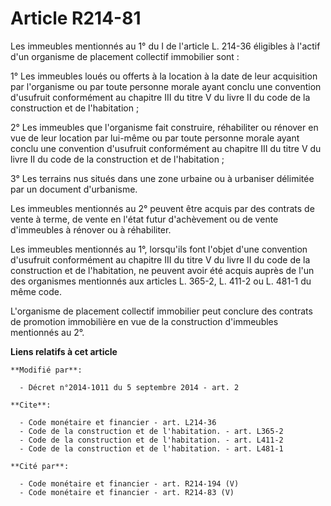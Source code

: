 # Article R214-81

Les immeubles mentionnés au 1° du I de l'article L. 214-36 éligibles à l'actif d'un organisme de placement collectif
immobilier sont : 

1° Les immeubles loués ou offerts à la location à la date de leur acquisition par l'organisme ou par toute personne morale
ayant conclu une convention d'usufruit conformément au chapitre III du titre V du livre II du code de la construction et de
l'habitation ; 

2° Les immeubles que l'organisme fait construire, réhabiliter ou rénover en vue de leur location par lui-même ou par toute
personne morale ayant conclu une convention d'usufruit conformément au chapitre III du titre V du livre II du code de la
construction et de l'habitation ; 

3° Les terrains nus situés dans une zone urbaine ou à urbaniser délimitée par un document d'urbanisme. 

Les immeubles mentionnés au 2° peuvent être acquis par des contrats de vente à terme, de vente en l'état futur d'achèvement
ou de vente d'immeubles à rénover ou à réhabiliter. 

Les immeubles mentionnés au 1°, lorsqu'ils font l'objet d'une convention d'usufruit conformément au chapitre III du titre V
du livre II du code de la construction et de l'habitation, ne peuvent avoir été acquis auprès de l'un des organismes
mentionnés aux articles L. 365-2, L. 411-2 ou L. 481-1 du même code. 

L'organisme de placement collectif immobilier peut conclure des contrats de promotion immobilière en vue de la construction
d'immeubles mentionnés au 2°.

**Liens relatifs à cet article**

	**Modifié par**:

	  - Décret n°2014-1011 du 5 septembre 2014 - art. 2

	**Cite**:

	  - Code monétaire et financier - art. L214-36
	  - Code de la construction et de l'habitation. - art. L365-2
	  - Code de la construction et de l'habitation. - art. L411-2
	  - Code de la construction et de l'habitation. - art. L481-1

	**Cité par**:

	  - Code monétaire et financier - art. R214-194 (V)
	  - Code monétaire et financier - art. R214-83 (V)
